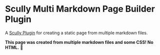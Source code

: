 # Scully Multi Markdown Page Builder Plugin

A [Scully Plugin](https://scully.io/docs/plugins/) for creating a static page from multiple markdown files.

**This page was created from multiple markdown files and some CSS!  No HTML.** 🙌
